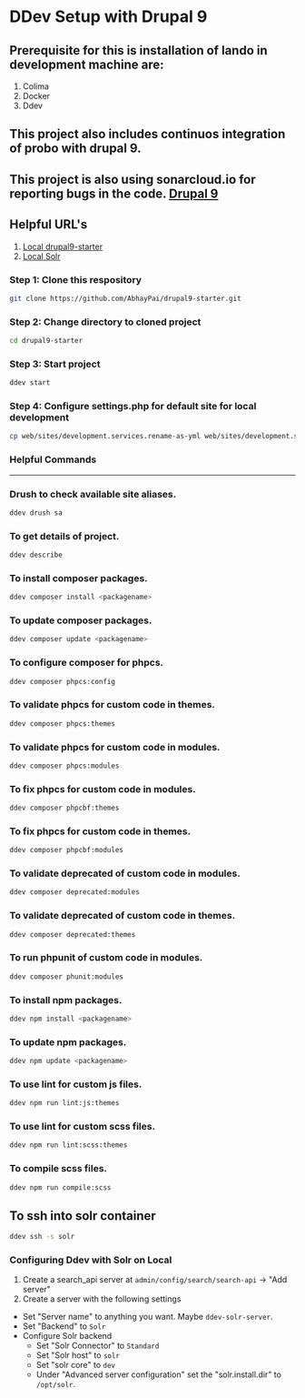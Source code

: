 # DDev Setup with Drupal 9

## Prerequisite for this is installation of lando in development machine are:
1. Colima
2. Docker
3. Ddev

## This project also includes continuos integration of probo with drupal 9.

## This project is also using sonarcloud.io for reporting bugs in the code. [Drupal 9](https://sonarcloud.io/dashboard?id=AbhayPai_drupal9)

## Helpful URL's
1. [Local drupal9-starter](https://drupal9-starter.ddev.site)
2. [Local Solr](http://drupal9-starter.ddev.site:8983/solr/#/)

### Step 1: Clone this respository
```sh
git clone https://github.com/AbhayPai/drupal9-starter.git
```

### Step 2: Change directory to cloned project
```sh
cd drupal9-starter
```

### Step 3: Start project
```sh
ddev start
```

### Step 4: Configure settings.php for default site for local development
```sh
cp web/sites/development.services.rename-as-yml web/sites/development.services.yml
```

### Helpful Commands
___
### Drush to check available site aliases.
```sh
ddev drush sa
```

### To get details of project.
```sh
ddev describe
```

### To install composer packages.
```sh
ddev composer install <packagename>
```

### To update composer packages.
```sh
ddev composer update <packagename>
```

### To configure composer for phpcs.
```sh
ddev composer phpcs:config
```

### To validate phpcs for custom code in themes.
```sh
ddev composer phpcs:themes
```

### To validate phpcs for custom code in modules.
```sh
ddev composer phpcs:modules
```

### To fix phpcs for custom code in modules.
```sh
ddev composer phpcbf:themes
```

### To fix phpcs for custom code in themes.
```sh
ddev composer phpcbf:modules
```

### To validate deprecated of custom code in modules.
```sh
ddev composer deprecated:modules
```

### To validate deprecated of custom code in themes.
```sh
ddev composer deprecated:themes
```

### To run phpunit of custom code in modules.
```sh
ddev composer phunit:modules
```

### To install npm packages.
```sh
ddev npm install <packagename>
```

### To update npm packages.
```sh
ddev npm update <packagename>
```

### To use lint for custom js files.
```sh
ddev npm run lint:js:themes
```

### To use lint for custom scss files.
```sh
ddev npm run lint:scss:themes
```

### To compile scss files.
```sh
ddev npm run compile:scss
```

## To ssh into solr container
```sh
ddev ssh -s solr
```

### Configuring Ddev with Solr on Local
1. Create a search_api server at `admin/config/search/search-api` -> "Add server"
2. Create a server with the following settings
  * Set "Server name" to anything you want. Maybe `ddev-solr-server`.
  * Set "Backend" to `Solr`
  * Configure Solr backend
    * Set "Solr Connector" to `Standard`
    * Set "Solr host" to `solr`
    * Set "solr core" to `dev`
    * Under "Advanced server configuration" set the "solr.install.dir" to `/opt/solr`.
